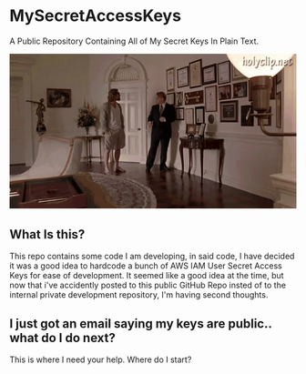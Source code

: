 # MySecretAccessKeys
A Public Repository Containing All of My Secret Keys In Plain Text. 

![Key To The City](images/KeyToTheCity.gif)

## What Is this?
This repo contains some code I am developing, in said code, I have decided it was a good idea to hardcode a bunch of AWS IAM User Secret Access Keys for ease of development. It seemed like a good idea at the time, but now that i've accidently posted to this public GitHub Repo insted of to the internal private development repository, I'm having second thoughts. 

## I just got an email saying my keys are public.. what do I do next? 
This is where I need your help. Where do I start?
